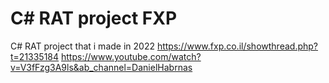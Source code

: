 # C# RAT project FXP
 
C# RAT project that i made in 2022
https://www.fxp.co.il/showthread.php?t=21335184
https://www.youtube.com/watch?v=V3fFzg3A9ls&ab_channel=DanielHabrnas
